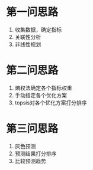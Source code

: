 # 第一问思路

1. 收集数据，确定指标
2. 关联性分析
3. 非线性规划

# 第二问思路

1. 熵权法确定各个指标权重
2. 手动指定各个优化方案
3. topsis对各个优化方案打分排序

# 第三问思路

1. 灰色预测
2. 预测结果打分排序
3. 比较预测趋势
